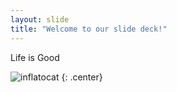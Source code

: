 ```yaml
---
layout: slide
title: "Welcome to our slide deck!"
---
```


Life is Good

![inflatocat](https://octodex.github.com/images/inflatocat.png)
{: .center}
